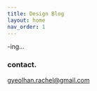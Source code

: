 ```yaml
---
title: Design Blog
layout: home
nav_order: 1
---
```




-ing...

### contact.
gyeolhan.rachel@gmail.com
